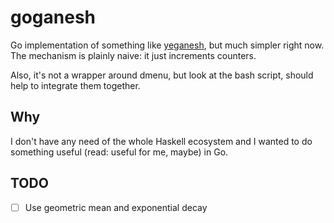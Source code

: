 goganesh
========

Go implementation of something like [yeganesh](http://dmwit.com/yeganesh/), but much simpler right now.
The mechanism is plainly naive: it just increments counters.

Also, it's not a wrapper around dmenu, but look at the bash script, should help to integrate them together.


Why
---
I don't have any need of the whole Haskell ecosystem and I wanted to do something useful (read: useful for me, maybe) in Go.


TODO
----
- [ ] Use geometric mean and exponential decay
